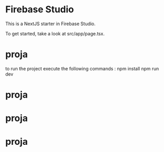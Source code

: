 # Firebase Studio

This is a NextJS starter in Firebase Studio.

To get started, take a look at src/app/page.tsx.
# proja
to run the project execute the following commands :
npm install
npm run dev

# proja
# proja
# proja
